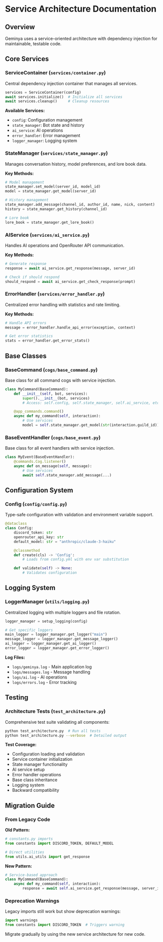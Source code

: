 # Service Architecture Documentation

## Overview

Geminya uses a service-oriented architecture with dependency injection for maintainable, testable code.

## Core Services

### ServiceContainer (`services/container.py`)

Central dependency injection container that manages all services.

```python
services = ServiceContainer(config)
await services.initialize()  # Initialize all services
await services.cleanup()     # Cleanup resources
```

**Available Services:**

- `config`: Configuration management
- `state_manager`: Bot state and history
- `ai_service`: AI operations
- `error_handler`: Error management
- `logger_manager`: Logging system

### StateManager (`services/state_manager.py`)

Manages conversation history, model preferences, and lore book data.

**Key Methods:**

```python
# Model management
state_manager.set_model(server_id, model_id)
model = state_manager.get_model(server_id)

# History management
state_manager.add_message(channel_id, author_id, name, nick, content)
history = state_manager.get_history(channel_id)

# Lore book
lore_book = state_manager.get_lore_book()
```

### AIService (`services/ai_service.py`)

Handles AI operations and OpenRouter API communication.

**Key Methods:**

```python
# Generate response
response = await ai_service.get_response(message, server_id)

# Check if should respond
should_respond = await ai_service.get_check_response(prompt)
```

### ErrorHandler (`services/error_handler.py`)

Centralized error handling with statistics and rate limiting.

**Key Methods:**

```python
# Handle API errors
message = error_handler.handle_api_error(exception, context)

# Get error statistics
stats = error_handler.get_error_stats()
```

## Base Classes

### BaseCommand (`cogs/base_command.py`)

Base class for all command cogs with service injection.

```python
class MyCommand(BaseCommand):
    def __init__(self, bot, services):
        super().__init__(bot, services)
        # Access: self.config, self.state_manager, self.ai_service, etc.

    @app_commands.command()
    async def my_command(self, interaction):
        # Use services
        model = self.state_manager.get_model(str(interaction.guild_id))
```

### BaseEventHandler (`cogs/base_event.py`)

Base class for all event handlers with service injection.

```python
class MyEvent(BaseEventHandler):
    @commands.Cog.listener()
    async def on_message(self, message):
        # Use services
        await self.state_manager.add_message(...)
```

## Configuration System

### Config (`config/config.py`)

Type-safe configuration with validation and environment variable support.

```python
@dataclass
class Config:
    discord_token: str
    openrouter_api_key: str
    default_model: str = "anthropic/claude-3-haiku"

    @classmethod
    def create(cls) -> 'Config':
        # Loads from config.yml with env var substitution

    def validate(self) -> None:
        # Validates configuration
```

## Logging System

### LoggerManager (`utils/logging.py`)

Centralized logging with multiple loggers and file rotation.

```python
logger_manager = setup_logging(config)

# Get specific loggers
main_logger = logger_manager.get_logger("main")
message_logger = logger_manager.get_message_logger()
ai_logger = logger_manager.get_ai_logger()
error_logger = logger_manager.get_error_logger()
```

**Log Files:**

- `logs/geminya.log` - Main application log
- `logs/messages.log` - Message handling
- `logs/ai.log` - AI operations
- `logs/errors.log` - Error tracking

## Testing

### Architecture Tests (`test_architecture.py`)

Comprehensive test suite validating all components:

```bash
python test_architecture.py  # Run all tests
python test_architecture.py --verbose  # Detailed output
```

**Test Coverage:**

- Configuration loading and validation
- Service container initialization
- State manager functionality
- AI service setup
- Error handler operations
- Base class inheritance
- Logging system
- Backward compatibility

## Migration Guide

### From Legacy Code

**Old Pattern:**

```python
# constants.py imports
from constants import DISCORD_TOKEN, DEFAULT_MODEL

# Direct utilities
from utils.ai_utils import get_response
```

**New Pattern:**

```python
# Service-based approach
class MyCommand(BaseCommand):
    async def my_command(self, interaction):
        response = await self.ai_service.get_response(message, server_id)
```

### Deprecation Warnings

Legacy imports still work but show deprecation warnings:

```python
import warnings
from constants import DISCORD_TOKEN  # Triggers warning
```

Migrate gradually by using the new service architecture for new code.
